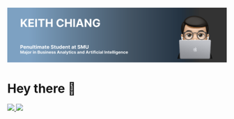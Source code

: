 <img src="./banner.svg"><br>

# Hey there 👋

<a href="https://www.linkedin.com/in/keith-chiang-gw/" target="blank">
    <img src="https://img.shields.io/badge/LinkedIn-0077B5?style=for-the-badge&logo=linkedin&logoColor=white"/>
</a>

<a href="https://www.kaggle.com/keithkifo" target="blank">
    <img src="https://img.shields.io/badge/Kaggle-20BEFF?style=for-the-badge&logo=Kaggle&logoColor=white"/>
</a>
